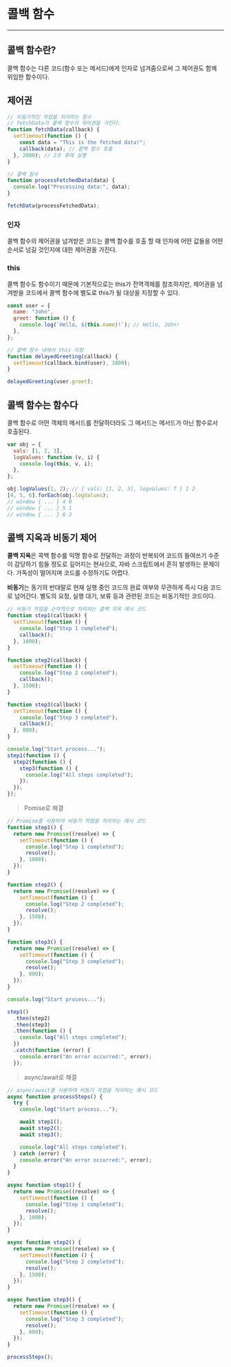 # 콜백 함수

---

## 콜백 함수란?

콜백 함수는 다른 코드(함수 또는 메서드)에게 인자로 넘겨줌으로써 그 제어권도 함께 위임한 함수이다.

## 제어권

```javascript
// 비동기적인 작업을 처리하는 함수
// fetchData가 콜백 함수의 제어권을 가진다.
function fetchData(callback) {
  setTimeout(function () {
    const data = "This is the fetched data!";
    callback(data); // 콜백 함수 호출
  }, 2000); // 2초 후에 실행
}

// 콜백 함수
function processFetchedData(data) {
  console.log("Processing data:", data);
}

fetchData(processFetchedData);
```

### 인자

콜백 함수의 제어권을 넘겨받은 코드는 콜백 함수를 호출 할 때 인자에 어떤 값들을 어떤 순서로 넘길 것인지에 대한 제어권을 가진다.

### this

콜백 함수도 함수이기 때문에 기본적으로는 this가 전역객체를 참조하지만, 제어권을 넘겨받을 코드에서 콜백 함수에 별도로 this가 될 대상을 지정할 수 있다.

```javascript
const user = {
  name: "John",
  greet: function () {
    console.log(`Hello, ${this.name}!`); // Hello, John!
  },
};

// 콜백 함수 내에서 this 지정
function delayedGreeting(callback) {
  setTimeout(callback.bind(user), 1000);
}

delayedGreeting(user.greet);
```

## 콜백 함수는 함수다

콜백 함수로 어떤 객체의 메서드를 전달하더라도 그 메서드는 메서드가 아닌 함수로서 호출된다.

```javascript
var obj = {
  vals: [1, 2, 3],
  logValues: function (v, i) {
    console.log(this, v, i);
  },
};

obj.logValues(1, 2); // { vals: [1, 2, 3], logvalues: f } 1 2
[4, 5, 6].forEach(obj.logValues);
// window { ... } 4 0
// window { ... } 5 1
// window { ... } 6 2
```

## 콜백 지옥과 비동기 제어

**콜백 지옥**은 콕백 함수를 익명 함수로 전달하는 과정이 반복되어 코드의 들여쓰기 수준이 감당하기 힘들 정도로 깊어지는 현사으로, 자바 스크립트에서 흔히 발생하는 문제이다. 가독성이 떨어지며 코드를 수정하기도 어렵다.

**비동기**는 동기의 반대말로 현재 실행 중인 코드의 완료 여부와 무관하게 즉시 다음 코드로 넘어간다. 별도의 요청, 실행 대기, 보류 등과 관련된 코드는 비동기적인 코드이다.

```javascript
// 비동기 작업을 순차적으로 처리하는 콜백 지옥 예시 코드
function step1(callback) {
  setTimeout(function () {
    console.log("Step 1 completed");
    callback();
  }, 1000);
}

function step2(callback) {
  setTimeout(function () {
    console.log("Step 2 completed");
    callback();
  }, 1500);
}

function step3(callback) {
  setTimeout(function () {
    console.log("Step 3 completed");
    callback();
  }, 800);
}

console.log("Start process...");
step1(function () {
  step2(function () {
    step3(function () {
      console.log("All steps completed");
    });
  });
});
```

> Pomise로 해결

```javascript
// Promise를 사용하여 비동기 작업을 처리하는 예시 코드
function step1() {
  return new Promise((resolve) => {
    setTimeout(function () {
      console.log("Step 1 completed");
      resolve();
    }, 1000);
  });
}

function step2() {
  return new Promise((resolve) => {
    setTimeout(function () {
      console.log("Step 2 completed");
      resolve();
    }, 1500);
  });
}

function step3() {
  return new Promise((resolve) => {
    setTimeout(function () {
      console.log("Step 3 completed");
      resolve();
    }, 800);
  });
}

console.log("Start process...");

step1()
  .then(step2)
  .then(step3)
  .then(function () {
    console.log("All steps completed");
  })
  .catch(function (error) {
    console.error("An error occurred:", error);
  });
```

> async/await로 해결

```javascript
// async/await를 사용하여 비동기 작업을 처리하는 예시 코드
async function processSteps() {
  try {
    console.log("Start process...");

    await step1();
    await step2();
    await step3();

    console.log("All steps completed");
  } catch (error) {
    console.error("An error occurred:", error);
  }
}

async function step1() {
  return new Promise((resolve) => {
    setTimeout(function () {
      console.log("Step 1 completed");
      resolve();
    }, 1000);
  });
}

async function step2() {
  return new Promise((resolve) => {
    setTimeout(function () {
      console.log("Step 2 completed");
      resolve();
    }, 1500);
  });
}

async function step3() {
  return new Promise((resolve) => {
    setTimeout(function () {
      console.log("Step 3 completed");
      resolve();
    }, 800);
  });
}

processSteps();
```
